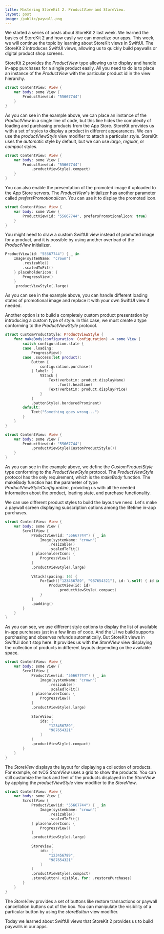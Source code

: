 ```yaml
---
title: Mastering StoreKit 2. ProductView and StoreView.
layout: post
image: /public/paywall.png
---
```


We started a series of posts about StoreKit 2 last week. We learned the basics of StoreKit 2 and how easily we can monetize our apps. This week, we will continue the topic by learning about StoreKit views in SwiftUI. The StoreKit 2 introduces SwiftUI views, allowing us to quickly build paywalls or digital product shop screens.

StoreKit 2 provides the *ProductView* type allowing us to display and handle in-app purchases for a single product easily. All you need to do is to place an instance of the *ProductView* with the particular product id in the view hierarchy.

```swift
struct ContentView: View {
    var body: some View {
        ProductView(id: "55667744")
    }
}
```

As you can see in the example above, we can place an instance of the *ProductView* in a single line of code, but this line hides the complexity of loading and purchasing products from the App Store. StoreKit provides us with a set of styles to display a product in different appearances. We can use the *productViewStyle* view modifier to attach a particular style. StoreKit uses the *automatic* style by default, but we can use *large*, *regular*, or *compact* styles.

```swift
struct ContentView: View {
    var body: some View {
        ProductView(id: "55667744")
            .productViewStyle(.compact)
    }
}
```

You can also enable the presentation of the promoted image if uploaded to the App Store servers. The *ProductView*'s initializer has another parameter called *prefersPromotionalIcon*. You can use it to display the promoted icon.

```swift
struct ContentView: View {
    var body: some View {
        ProductView(id: "55667744", prefersPromotionalIcon: true)
    }
}
```

You might need to draw a custom SwiftUI view instead of promoted image for a product, and it is possible by using another overload of the *ProductView* initializer.

```swift
ProductView(id: "55667744") { _ in
    Image(systemName: "crown")
        .resizable()
        .scaledToFit()
    } placeholderIcon: {
        ProgressView()
    }
    .productViewStyle(.large)
```

As you can see in the example above, you can handle different loading states of promotional image and replace it with your own SwiftUI view if needed.

Another option is to build a completely custom product presentation by introducing a custom type of style. In this case, we must create a type conforming to the *ProductViewStyle* protocol.

```swift
struct CustomProductStyle: ProductViewStyle {
    func makeBody(configuration: Configuration) -> some View {
        switch configuration.state {
        case .loading:
            ProgressView()
        case .success(let product):
            Button {
                configuration.purchase()
            } label: {
                VStack {
                    Text(verbatim: product.displayName)
                        .font(.headline)
                    Text(verbatim: product.displayPrice)
                }
            }
            .buttonStyle(.borderedProminent)
        default:
            Text("Something goes wrong...")
        }
    }
}

struct ContentView: View {
    var body: some View {
        ProductView(id: "55667744")
            .productViewStyle(CustomProductStyle())
    }
}
```

As you can see in the example above, we define the *CustomProductStyle* type conforming to the *ProductViewStyle* protocol. The *ProductViewStyle* protocol has the only requirement, which is the *makeBody* function. The makeBody function has the parameter of type *ProductViewStyleConfiguration*, providing us with all the needed information about the product, loading state, and purchase functionality. 

We can use different product styles to build the layout we need. Let's make a paywall screen displaying subscription options among the lifetime in-app purchases.

```swift
struct ContentView: View {
    var body: some View {
        ScrollView {
            ProductView(id: "55667744") { _ in
                Image(systemName: "crown")
                    .resizable()
                    .scaledToFit()
            } placeholderIcon: {
                ProgressView()
            }
            .productViewStyle(.large)
            
            VStack(spacing: 16) {
                ForEach(["123456789", "987654321"], id: \.self) { id in
                    ProductView(id: id)
                        .productViewStyle(.compact)
                }
            }
            .padding()
        }
    }
}
```

As you can see, we use different style options to display the list of available in-app purchases just in a few lines of code. And the UI we build supports purchasing and observes refunds automatically. But StoreKit views in SwiftUI don't stop here. It provides us with the *StoreView* view displaying the collection of products in different layouts depending on the available space.

```swift
struct ContentView: View {
    var body: some View {
        ScrollView {
            ProductView(id: "55667744") { _ in
                Image(systemName: "crown")
                    .resizable()
                    .scaledToFit()
            } placeholderIcon: {
                ProgressView()
            }
            .productViewStyle(.large)
            
            StoreView(
                ids: [
                    "123456789",
                    "987654321"
                ]
            )
            .productViewStyle(.compact)
        }
    }
}
```

The *StoreView* displays the layout for displaying a collection of products. For example, on tvOS *StoreView* uses a grid to show the products. You can still customize the look and feel of the products displayed in the *StoreView* by applying the *productViewStyle* view modifier to the *StoreView*.

```swift
struct ContentView: View {
    var body: some View {
        ScrollView {
            ProductView(id: "55667744") { _ in
                Image(systemName: "crown")
                    .resizable()
                    .scaledToFit()
            } placeholderIcon: {
                ProgressView()
            }
            .productViewStyle(.large)
            
            StoreView(
                ids: [
                    "123456789",
                    "987654321"
                ]
            )
            .productViewStyle(.compact)
            .storeButton(.visible, for: .restorePurchases)
        }
    }
}
```

The *StoreView* provides a set of buttons like restore transactions or paywall cancellation buttons out of the box. You can manipulate the visibility of a particular button by using the *storeButton* view modifier.

Today we learned about SwiftUI views that StoreKit 2 provides us to build paywalls in our apps.
